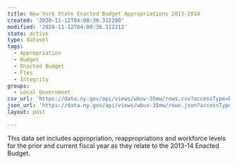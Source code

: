 ```yaml
---
title: New York State Enacted Budget Appropriations 2013-2014
created: '2020-11-12T04:00:36.312200'
modified: '2020-11-12T04:00:36.312212'
state: active
type: dataset
tags:
  - Appropriation
  - Budget
  - Enacted Budget
  - Ftes
  - Integrity
groups:
  - Local Government
csv_url: 'https://data.ny.gov/api/views/wbuv-35mw/rows.csv?accessType=DOWNLOAD'
json_url: 'https://data.ny.gov/api/views/wbuv-35mw/rows.json?accessType=DOWNLOAD'
layout: post

---
```

This data set includes appropriation, reappropriations and workforce levels for the prior and current fiscal year as they relate to the 2013-14 Enacted Budget.
